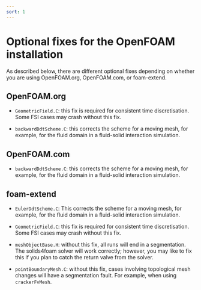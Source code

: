 ```yaml
---
sort: 1
---
```


# Optional fixes for the OpenFOAM installation

As described below, there are different optional fixes depending on whether you are using OpenFOAM.org, OpenFOAM.com, or foam-extend.

## OpenFOAM.org

  * `GeometricField.C`: this fix is required for consistent time discretisation. Some FSI cases may crash without this fix.

  * `backwardDdtScheme.C`: this corrects the scheme for a moving mesh, for example, for the fluid domain in a fluid-solid interaction simulation.


## OpenFOAM.com

  * `backwardDdtScheme.C`: this corrects the scheme for a moving mesh, for example, for the fluid domain in a fluid-solid interaction simulation.


## foam-extend

  * `EulerDdtScheme.C`: This corrects the scheme for a moving mesh, for example, for the fluid domain in a fluid-solid interaction simulation.

  * `GeometricField.C`: this fix is required for consistent time discretisation. Some FSI cases may crash without this fix.

  * `meshObjectBase.H`: without this fix, all runs will end in a segmentation. The solids4foam solver will work correctly; however, you may like to fix this if you plan to catch the return valve from the solver.

  * `pointBoundaryMesh.C`: without this fix, cases involving topological mesh changes will have a segmentation fault. For example, when using `crackerFvMesh`.

